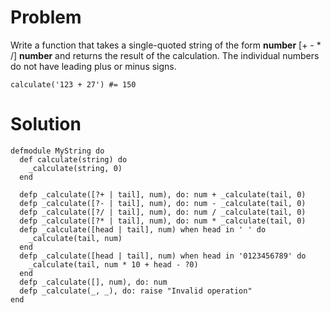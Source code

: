# Problem
Write a function that takes a single-quoted string of the form **number** [+ - * /] **number** and returns the result of the calculation. The individual numbers do not have leading plus or minus signs.
```
calculate('123 + 27') #= 150
```

# Solution
```
defmodule MyString do
  def calculate(string) do
    _calculate(string, 0)
  end

  defp _calculate([?+ | tail], num), do: num + _calculate(tail, 0)
  defp _calculate([?- | tail], num), do: num - _calculate(tail, 0)
  defp _calculate([?/ | tail], num), do: num / _calculate(tail, 0)
  defp _calculate([?* | tail], num), do: num * _calculate(tail, 0)
  defp _calculate([head | tail], num) when head in ' ' do
    _calculate(tail, num)
  end
  defp _calculate([head | tail], num) when head in '0123456789' do
    _calculate(tail, num * 10 + head - ?0)
  end
  defp _calculate([], num), do: num
  defp _calculate(_, _), do: raise "Invalid operation"
end
```
